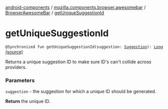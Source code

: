 [android-components](../../index.md) / [mozilla.components.browser.awesomebar](../index.md) / [BrowserAwesomeBar](index.md) / [getUniqueSuggestionId](./get-unique-suggestion-id.md)

# getUniqueSuggestionId

`@Synchronized fun getUniqueSuggestionId(suggestion: `[`Suggestion`](../../mozilla.components.concept.awesomebar/-awesome-bar/-suggestion/index.md)`): `[`Long`](https://kotlinlang.org/api/latest/jvm/stdlib/kotlin/-long/index.html) [(source)](https://github.com/mozilla-mobile/android-components/blob/master/components/browser/awesomebar/src/main/java/mozilla/components/browser/awesomebar/BrowserAwesomeBar.kt#L233)

Returns a unique suggestion ID to make sure ID's can't collide
across providers.

### Parameters

`suggestion` - the suggestion for which a unique ID should be
generated.

**Return**
the unique ID.

